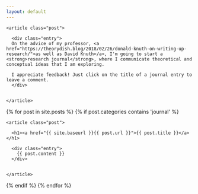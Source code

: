 ```yaml
---
layout: default
---
```


<div class="posts">

    <article class="post">

      <div class="entry">
      On the advice of my professor, <a href="https://theorydish.blog/2018/02/26/donald-knuth-on-writing-up-research/">as well as David Knuth</a>, I'm going to start a <strong>research journal</strong>, where I communicate theoretical and conceptual ideas that I am exploring. 

      I appreciate feedback! Just click on the title of a journal entry to leave a comment.      
      </div>

      
    </article>

  {% for post in site.posts %}
    {% if post.categories contains 'journal' %}
    
    <article class="post">

      <h1><a href="{{ site.baseurl }}{{ post.url }}">{{ post.title }}</a></h1>

      <div class="entry">
        {{ post.content }}
      </div>

      
    </article>
  {% endif %}
  {% endfor %}
</div>
